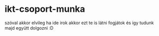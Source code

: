 # ikt-csoport-munka
szóval akkor elvileg ha ide irok akkor ezt te is látni fogjátok és igy tudunk majd együtt dolgozni :D 